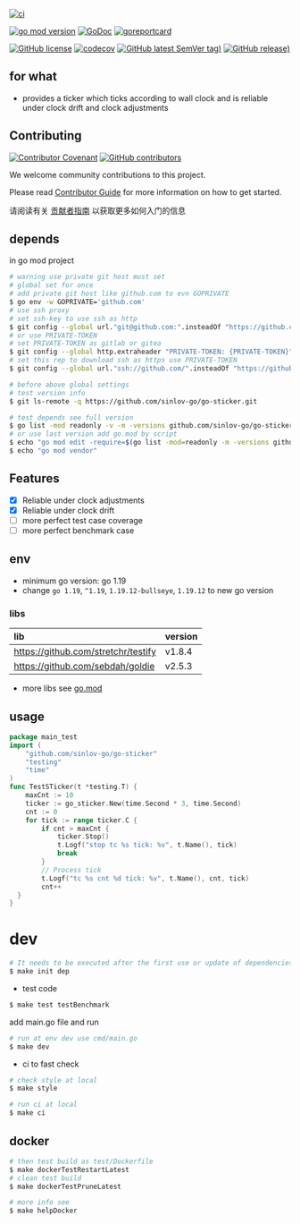 [![ci](https://github.com/sinlov-go/go-sticker/actions/workflows/ci.yml/badge.svg)](https://github.com/sinlov-go/go-sticker/actions/workflows/ci.yml)

[![go mod version](https://img.shields.io/github/go-mod/go-version/sinlov-go/go-sticker?label=go.mod)](https://github.com/sinlov-go/go-sticker)
[![GoDoc](https://godoc.org/github.com/sinlov-go/go-sticker?status.png)](https://godoc.org/github.com/sinlov-go/go-sticker)
[![goreportcard](https://goreportcard.com/badge/github.com/sinlov-go/go-sticker)](https://goreportcard.com/report/github.com/sinlov-go/go-sticker)

[![GitHub license](https://img.shields.io/github/license/sinlov-go/go-sticker)](https://github.com/sinlov-go/go-sticker)
[![codecov](https://codecov.io/gh/sinlov-go/go-sticker/branch/main/graph/badge.svg)](https://codecov.io/gh/sinlov-go/go-sticker)
[![GitHub latest SemVer tag)](https://img.shields.io/github/v/tag/sinlov-go/go-sticker)](https://github.com/sinlov-go/go-sticker/tags)
[![GitHub release)](https://img.shields.io/github/v/release/sinlov-go/go-sticker)](https://github.com/sinlov-go/go-sticker/releases)

## for what

- provides a ticker which ticks according to wall clock and is reliable under clock drift and clock adjustments

## Contributing

[![Contributor Covenant](https://img.shields.io/badge/contributor%20covenant-v1.4-ff69b4.svg)](.github/CONTRIBUTING_DOC/CODE_OF_CONDUCT.md)
[![GitHub contributors](https://img.shields.io/github/contributors/sinlov-go/go-sticker)](https://github.com/sinlov-go/go-sticker/graphs/contributors)

We welcome community contributions to this project.

Please read [Contributor Guide](.github/CONTRIBUTING_DOC/CONTRIBUTING.md) for more information on how to get started.

请阅读有关 [贡献者指南](.github/CONTRIBUTING_DOC/zh-CN/CONTRIBUTING.md) 以获取更多如何入门的信息

## depends

in go mod project

```bash
# warning use private git host must set
# global set for once
# add private git host like github.com to evn GOPRIVATE
$ go env -w GOPRIVATE='github.com'
# use ssh proxy
# set ssh-key to use ssh as http
$ git config --global url."git@github.com:".insteadOf "https://github.com/"
# or use PRIVATE-TOKEN
# set PRIVATE-TOKEN as gitlab or gitea
$ git config --global http.extraheader "PRIVATE-TOKEN: {PRIVATE-TOKEN}"
# set this rep to download ssh as https use PRIVATE-TOKEN
$ git config --global url."ssh://github.com/".insteadOf "https://github.com/"

# before above global settings
# test version info
$ git ls-remote -q https://github.com/sinlov-go/go-sticker.git

# test depends see full version
$ go list -mod readonly -v -m -versions github.com/sinlov-go/go-sticker
# or use last version add go.mod by script
$ echo "go mod edit -require=$(go list -mod=readonly -m -versions github.com/sinlov-go/go-sticker | awk '{print $1 "@" $NF}')"
$ echo "go mod vendor"
```

## Features

- [X] Reliable under clock adjustments
- [X] Reliable under clock drift
- [ ] more perfect test case coverage
- [ ] more perfect benchmark case

## env

- minimum go version: go 1.19
- change `go 1.19`, `^1.19`, `1.19.12-bullseye`, `1.19.12` to new go version

### libs

| lib                                 | version |
|:------------------------------------|:--------|
| https://github.com/stretchr/testify | v1.8.4  |
| https://github.com/sebdah/goldie    | v2.5.3  |

- more libs see [go.mod](https://github.com/sinlov-go/go-sticker/blob/main/go.mod)

## usage

```go
package main_test
import (
	"github.com/sinlov-go/go-sticker"
	"testing"
	"time"
)
func TestSTicker(t *testing.T) {
	maxCnt := 10
	ticker := go_sticker.New(time.Second * 3, time.Second)  
	cnt := 0
	for tick := range ticker.C {
		if cnt > maxCnt {
			ticker.Stop()
			t.Logf("stop tc %s tick: %v", t.Name(), tick)
			break
		} 
		// Process tick 
		t.Logf("tc %s cnt %d tick: %v", t.Name(), cnt, tick)
		cnt++
  }
}
```

# dev

```bash
# It needs to be executed after the first use or update of dependencies.
$ make init dep
```

- test code

```bash
$ make test testBenchmark
```

add main.go file and run

```bash
# run at env dev use cmd/main.go
$ make dev
```

- ci to fast check

```bash
# check style at local
$ make style

# run ci at local
$ make ci
```

## docker

```bash
# then test build as test/Dockerfile
$ make dockerTestRestartLatest
# clean test build
$ make dockerTestPruneLatest

# more info see
$ make helpDocker
```
